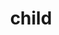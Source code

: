 ---
date:  ""
draft: false
title: "child"
short: "child"
thumb:
    image: "cover.jpg"
    anima: ""
    video: ""
layout: ""
weight: 12
lister: 3
format:
    media: "article"
    model: ""
    datum:
        data: ""
require:
    - prop: ""
      name: ""
      icon: ""
      desc: ""
metadata:
    index: false
    thumb: "cover.jpg"
    group: []
    author: ["Al Muhdil Karim"]
description: "Pelajari kombinator child CSS untuk mengatur hubungan elemen lebih terstruktur."
---